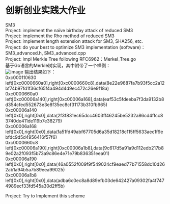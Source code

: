 # 创新创业实践大作业
SM3  
Project: implement the naïve birthday attack of reduced SM3  
Project: implement the Rho method of reduced SM3  
Project: implement length extension attack for SM3, SHA256, etc.  
Project: do your best to optimize SM3 implementation (software)：SM3_advanced.h, SM3_advanced.cpp  
Project: Impl Merkle Tree following RFC6962：Merkel_Tree.go  
基于Go语言的Merkle树实现，其中附带了一个样例：  
![image](https://user-images.githubusercontent.com/78082874/178011264-26870bc4-36e0-4d67-9d12-55f25d47517a.png)
输出结果如下：  
0xc000110630  
left[0xc0000660a0],right[0xc0000660c8],data(8e22e9687fa7b93f5cc2a12bf74b97fd1f36cf65f4a494d4d9ec472c26e9f18a)  
0xc0000660a0                                                                                                    
left[0xc00006a140],right[0xc00006a168],data(eaf53c5fdeeba7f3da9132b8d354cfed552673e3e8f35ec8cf31173b310fb965)  
0xc00006a140                                                                                                   
left[0x0],right[0x0],data(2f3f831ec65dcc4603ff46245be5232a86cd4ffcc83740de411de119b7e38279)                    
0xc00006a168                                                                                                   
left[0x0],right[0x0],data(fa51fd49abf67705d6a35d18218c115ff5633aec1f9ebfdc9d5d4956416f57f6)                    
0xc0000660c8                                                                                                   
left[0xc00006a190],right[0xc00006a1b8],data(9c617d5a91a9d112edb217b89e02a2f093f5b73a9c86e4e71e79b836351eea01)  
0xc00006a190                                                                                                   
left[0x0],right[0x0],data(46a0552f009f9f549024cf9eaed77b71558dc10d262ab1a94b5a7b89eea99025)  
0xc00006a1b8  
left[0x0],right[0x0],data(adba6c0ec8a8d89efb03de642427a09302fa4f7474989ecf33fd545a30d2ff5b)  

Project: Try to Implement this scheme   
